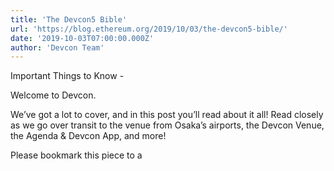 ```yaml
---
title: 'The Devcon5 Bible'
url: 'https://blog.ethereum.org/2019/10/03/the-devcon5-bible/'
date: '2019-10-03T07:00:00.000Z'
author: 'Devcon Team'
---
```

Important Things to Know - 
          

Welcome to Devcon.

We’ve got a lot to cover, and in this post you’ll read about it all! Read closely as we go over transit to the venue from Osaka’s airports, the Devcon Venue, the Agenda &amp; Devcon App, and more!

Please bookmark this piece to a